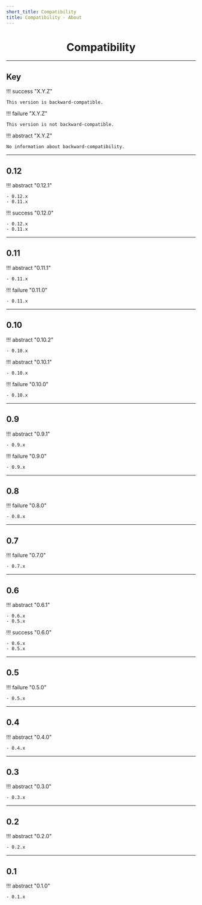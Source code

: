 ```yaml
---
short_title: Compatibility
title: Compatibility - About
---
```


<h1 align="center">Compatibility</h1>


---
## Key

!!! success "X.Y.Z"

    This version is backward-compatible.

!!! failure "X.Y.Z"

    This version is not backward-compatible.

!!! abstract "X.Y.Z"

    No information about backward-compatibility.



---
## 0.12

!!! abstract "0.12.1"

    - 0.12.x
    - 0.11.x

!!! success "0.12.0"

    - 0.12.x
    - 0.11.x


---
## 0.11

!!! abstract "0.11.1"

    - 0.11.x


!!! failure "0.11.0"

    - 0.11.x


---
## 0.10

!!! abstract "0.10.2"

    - 0.10.x


!!! abstract "0.10.1"

    - 0.10.x


!!! failure "0.10.0"

    - 0.10.x


---
## 0.9

!!! abstract "0.9.1"

    - 0.9.x


!!! failure "0.9.0"

    - 0.9.x


---
## 0.8

!!! failure "0.8.0"

    - 0.8.x


---
## 0.7

!!! failure "0.7.0"

    - 0.7.x


---
## 0.6

!!! abstract "0.6.1"

    - 0.6.x
    - 0.5.x


!!! success "0.6.0"

    - 0.6.x
    - 0.5.x


---
## 0.5

!!! failure "0.5.0"

    - 0.5.x


---
## 0.4

!!! abstract "0.4.0"

    - 0.4.x

---
## 0.3

!!! abstract "0.3.0"

    - 0.3.x


---
## 0.2

!!! abstract "0.2.0"

    - 0.2.x


---
## 0.1

!!! abstract "0.1.0"

    - 0.1.x

